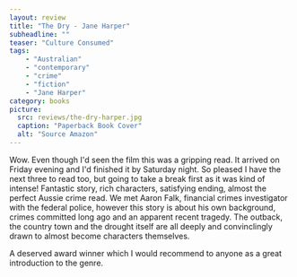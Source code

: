 ```yaml
---
layout: review
title: "The Dry - Jane Harper"
subheadline: ""
teaser: "Culture Consumed"
tags:
    - "Australian"
    - "contemporary"
    - "crime"
    - "fiction"
    - "Jane Harper"
category: books
picture:
  src: reviews/the-dry-harper.jpg
  caption: "Paperback Book Cover"
  alt: "Source Amazon"
---
```

Wow. Even though I'd seen the film this was a gripping read. It arrived on Friday evening and I'd finished it by Saturday night.
So pleased I have the next three to read too, but going to take a break first as it was kind of intense! 
Fantastic story, rich characters, satisfying ending, almost the perfect Aussie crime read. 
We met Aaron Falk, financial crimes investigator with the federal police, however this story is about
his own background, crimes committed long ago and an apparent recent tragedy. The outback, the country town
and the drought itself are all deeply and convinclingly drawn to almost become characters themselves.

A deserved award winner which I would recommend to anyone as a great introduction to the genre.